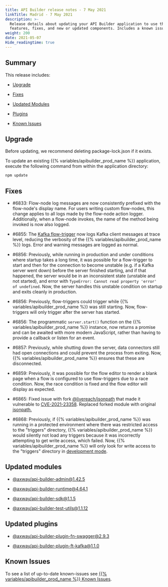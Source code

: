 ```yaml
---
title: API Builder release notes - 7 May 2021
linkTitle: Madrid - 7 May 2021
description: >-
  Release details about updating your API Builder application to use the new
  features, fixes, and new or updated components. Includes a known issues list.
weight: 200
date: 2021-05-07
Hide_readingtime: true
---
```


## Summary

This release includes:

* [Upgrade](#upgrade)

* [Fixes](#fixes)

* [Updated Modules](#updated-modules)

* [Plugins](#updated-plugins)

* [Known Issues](#known-issues)

## Upgrade

Before updating, we recommend deleting package-lock.json if it exists.

To update an existing {{% variables/apibuilder_prod_name %}} application, execute the following command from within the application directory:

```bash
npm update
```

## Fixes

* #6833: Flow-node log messages are now consistently prefixed with the flow-node's display name. For users writing custom flow-nodes, this change applies to all logs made by the flow-node action logger. Additionally, when a flow-node invokes, the name of the method being invoked is now also logged.

* #6855: The [Kafka flow-trigger](https://www.npmjs.com/package/@axway/api-builder-plugin-ft-kafka) now logs Kafka client messages at trace level, reducing the verbosity of the {{% variables/apibuilder_prod_name %}} logs. Error and warning messages are logged as normal.

* #6856: Previously, while running in production and under conditions where startup takes a long time, it was possible for a flow-trigger to start and then for the connection to become unstable (e.g. if a Kafka server went down) before the server finished starting, and if that happened, the server would be in an inconsistent state (unstable and not started), and error with `TypeError: Cannot read property 'error' of undefined`. Now, the server handles this unstable condition on startup and exits cleanly in production.

* #6856: Previously, flow-triggers could trigger while {{% variables/apibuilder_prod_name %}} was still starting. Now, flow-triggers will only trigger after the server has started.

* #6856: The programmatic `server.start()` function on the {{% variables/apibuilder_prod_name %}} instance, now returns a promise and can be awaited with more modern JavaScript, rather than having to provide a callback or listen for an event.

* #6857: Previously, while shutting down the server, data connectors still had open connections and could prevent the process from exiting. Now, {{% variables/apibuilder_prod_name %}} ensures that these are disconnected.

* #6859: Previously, it was possible for the flow editor to render a blank page when a flow is configured to use flow-triggers due to a race condition. Now, the race condition is fixed and the flow editor will display as expected.

* #6865: Fixed issue with fork [@livereach/jsonpath](https://www.npmjs.com/package/@livereach/jsonpath) that made it vulnerable to [CVE-2021-23358](https://nvd.nist.gov/vuln/detail/CVE-2021-23358). Replaced forked module with original [jsonpath.](https://www.npmjs.com/package/jsonpath)

* #6868: Previously, if {{% variables/apibuilder_prod_name %}} was running in a protected environment where there was restricted access to the "triggers" directory, {{% variables/apibuilder_prod_name %}} would silently not load any triggers because it was incorrectly attempting to get write access, which failed. Now, {{% variables/apibuilder_prod_name %}} will only look for write access to the "triggers" directory in [development mode](/docs/best_practices/).

## Updated modules

* [@axway/api-builder-admin@1.42.5](https://www.npmjs.com/package/@axway/api-builder-admin/v/1.42.5)

* [@axway/api-builder-runtime@4.64.1](https://www.npmjs.com/package/@axway/api-builder-runtime/v/4.64.1)

* [@axway/api-builder-sdk@1.1.5](https://www.npmjs.com/package/@axway/api-builder-sdk/v/1.1.5)

* [@axway/api-builder-test-utils@1.1.12](https://www.npmjs.com/package/@axway/api-builder-test-utils/v/1.1.12)

## Updated plugins

* [@axway/api-builder-plugin-fn-swagger@2.9.3](https://www.npmjs.com/package/@axway/api-builder-plugin-fn-swagger/v/2.9.3)

* [@axway/api-builder-plugin-ft-kafka@1.1.0](https://www.npmjs.com/package/@axway/api-builder-plugin-ft-kafka/v/1.1.0)

## Known Issues

To see a list of up-to-date known-issues see [{{% variables/apibuilder_prod_name %}} Known Issues](/docs/known_issues/).
